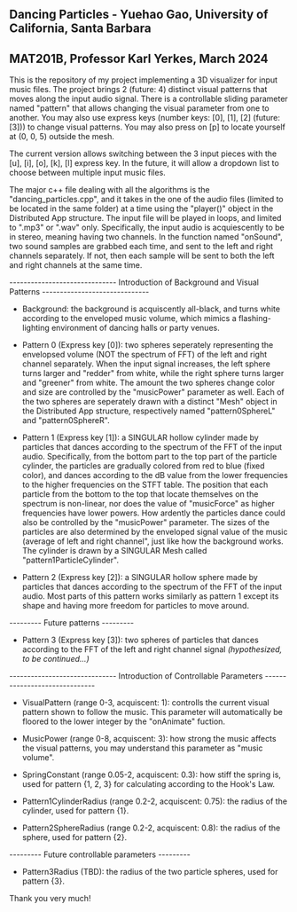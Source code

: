 
## Dancing Particles - Yuehao Gao, University of California, Santa Barbara

## MAT201B, Professor Karl Yerkes, March 2024

This is the repository of my project implementing a 3D visualizer for input music files. The project brings 2 (future: 4) distinct visual patterns that moves along the input audio signal. There is a controllable sliding parameter named "pattern" that allows changing the visual parameter from one to another. You may also use express keys (number keys: [0], [1], [2] (future: [3])) to change visual patterns. You may also press on [p] to locate yourself at (0, 0, 5) outside the mesh.

The current version allows switching between the 3 input pieces with the [u], [i], [o], [k], [l] express key. In the future, it will allow a dropdown list to choose between multiple input music files.

The major c++ file dealing with all the algorithms is the "dancing_particles.cpp", and it takes in the one of the audio files (limited to be located in the same folder) at a time using the "player()" object in the Distributed App structure. The input file will be played in loops, and limited to ".mp3" or ".wav" only. Specifically, the input audio is acquiescently to be in stereo, meaning having two channels. In the function named "onSound", two sound samples are grabbed each time, and sent to the left and right channels separately. If not, then each sample will be sent to both the left and right channels at the same time.

------------------------------ Introduction of Background and Visual Patterns ------------------------------

- Background: the background is acquiscently all-black, and turns white according to the enveloped music volume, which mimics a flashing-lighting environment of dancing halls or party venues.

- Pattern 0 (Express key [0]): two spheres seperately representing the envelopsed volume (NOT the spectrum of FFT) of the left and right channel separately. When the input signal increases, the left sphere turns larger and "redder" from white, while the right sphere turns larger and "greener" from white. The amount the two spheres change color and size are controlled by the "musicPower" parameter as well. Each of the two spheres are seperately drawn with a distinct "Mesh" object in the Distributed App structure, respectively named "pattern0SphereL" and "pattern0SphereR". 

- Pattern 1 (Express key [1]): a SINGULAR hollow cylinder made by particles that dances according to the spectrum of the FFT of the input audio. Specifically, from the bottom part to the top part of the particle cylinder, the particles are gradually colored from red to blue (fixed color), and dances according to the dB value from the lower frequencies to the higher frequencies on the STFT table. The position that each particle from the bottom to the top that locate themselves on the spectrum is non-linear, nor does the value of "musicForce" as higher frequencies have lower powers. How ardently the particles dance could also be controlled by the "musicPower" parameter. The sizes of the particles are also determined by the enveloped signal value of the music (average of left and right channel", just like how the background works. The cylinder is drawn by a SINGULAR Mesh called "pattern1ParticleCylinder".

- Pattern 2 (Express key [2]): a SINGULAR hollow sphere made by particles that dances according to the spectrum of the FFT of the input audio. Most parts of this pattern works similarly as pattern 1 except its shape and having more freedom for particles to move around.


--------- Future patterns ---------


- Pattern 3 (Express key [3]): two spheres of particles that dances according to the FFT of the left and right channel signal *(hypothesized, to be continued...)*


------------------------------ Introduction of Controllable Parameters ------------------------------
- VisualPattern (range 0-3, acquiscent: 1): controlls the current visual pattern shown to follow the music. This parameter will automatically be floored to the lower integer by the "onAnimate" fuction.

- MusicPower (range 0-8, acquiscent: 3): how strong the music affects the visual patterns, you may understand this parameter as "music volume".

- SpringConstant (range 0.05-2, acquiscent: 0.3): how stiff the spring is, used for pattern {1, 2, 3} for calculating according to the Hook's Law.

- Pattern1CylinderRadius (range 0.2-2, acquiscent: 0.75): the radius of the cylinder, used for pattern {1}.

- Pattern2SphereRadius (range 0.2-2, acquiscent: 0.8): the radius of the sphere, used for pattern {2}.


--------- Future controllable parameters ---------

- Pattern3Radius (TBD): the radius of the two particle spheres, used for pattern {3}.


Thank you very much!
